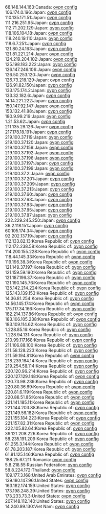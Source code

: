 68.148.144.163:Canada: [ovpn config](vpn/68_148_144_163.ovpn)  
106.174.0.196:Japan: [ovpn config](vpn/106_174_0_196.ovpn)  
110.135.171.51:Japan: [ovpn config](vpn/110_135_171_51.ovpn)  
111.216.251.95:Japan: [ovpn config](vpn/111_216_251_95.ovpn)  
112.71.202.129:Japan: [ovpn config](vpn/112_71_202_129.ovpn)  
118.106.104.18:Japan: [ovpn config](vpn/118_106_104_18.ovpn)  
118.240.19.110:Japan: [ovpn config](vpn/118_240_19_110.ovpn)  
118.6.7.251:Japan: [ovpn config](vpn/118_6_7_251.ovpn)  
121.80.24.163:Japan: [ovpn config](vpn/121_80_24_163.ovpn)  
121.81.221.214:Japan: [ovpn config](vpn/121_81_221_214.ovpn)  
124.219.204.102:Japan: [ovpn config](vpn/124_219_204_102.ovpn)  
125.198.183.222:Japan: [ovpn config](vpn/125_198_183_222.ovpn)  
126.147.246.106:Japan: [ovpn config](vpn/126_147_246_106.ovpn)  
126.50.253.120:Japan: [ovpn config](vpn/126_50_253_120.ovpn)  
126.73.218.129:Japan: [ovpn config](vpn/126_73_218_129.ovpn)  
126.91.82.150:Japan: [ovpn config](vpn/126_91_82_150.ovpn)  
133.175.174.2:Japan: [ovpn config](vpn/133_175_174_2.ovpn)  
133.32.182.6:Japan: [ovpn config](vpn/133_32_182_6.ovpn)  
14.14.221.222:Japan: [ovpn config](vpn/14_14_221_222.ovpn)  
150.147.92.147:Japan: [ovpn config](vpn/150_147_92_147.ovpn)  
153.132.41.88:Japan: [ovpn config](vpn/153_132_41_88.ovpn)  
180.9.99.219:Japan: [ovpn config](vpn/180_9_99_219.ovpn)  
1.21.53.62:Japan: [ovpn config](vpn/1_21_53_62.ovpn)  
211.135.28.126:Japan: [ovpn config](vpn/211_135_28_126.ovpn)  
217.178.18.191:Japan: [ovpn config](vpn/217_178_18_191.ovpn)  
219.100.37.119:Japan: [ovpn config](vpn/219_100_37_119.ovpn)  
219.100.37.120:Japan: [ovpn config](vpn/219_100_37_120.ovpn)  
219.100.37.159:Japan: [ovpn config](vpn/219_100_37_159.ovpn)  
219.100.37.192:Japan: [ovpn config](vpn/219_100_37_192.ovpn)  
219.100.37.196:Japan: [ovpn config](vpn/219_100_37_196.ovpn)  
219.100.37.197:Japan: [ovpn config](vpn/219_100_37_197.ovpn)  
219.100.37.199:Japan: [ovpn config](vpn/219_100_37_199.ovpn)  
219.100.37.2:Japan: [ovpn config](vpn/219_100_37_2.ovpn)  
219.100.37.201:Japan: [ovpn config](vpn/219_100_37_201.ovpn)  
219.100.37.209:Japan: [ovpn config](vpn/219_100_37_209.ovpn)  
219.100.37.213:Japan: [ovpn config](vpn/219_100_37_213.ovpn)  
219.100.37.60:Japan: [ovpn config](vpn/219_100_37_60.ovpn)  
219.100.37.63:Japan: [ovpn config](vpn/219_100_37_63.ovpn)  
219.100.37.83:Japan: [ovpn config](vpn/219_100_37_83.ovpn)  
219.100.37.85:Japan: [ovpn config](vpn/219_100_37_85.ovpn)  
219.100.37.87:Japan: [ovpn config](vpn/219_100_37_87.ovpn)  
222.229.245.250:Japan: [ovpn config](vpn/222_229_245_250.ovpn)  
36.2.118.151:Japan: [ovpn config](vpn/36_2_118_151.ovpn)  
60.105.174.34:Japan: [ovpn config](vpn/60_105_174_34.ovpn)  
92.202.137.19:Japan: [ovpn config](vpn/92_202_137_19.ovpn)  
112.133.82.13:Korea Republic of: [ovpn config](vpn/112_133_82_13.ovpn)  
112.172.238.58:Korea Republic of: [ovpn config](vpn/112_172_238_58.ovpn)  
114.200.155.228:Korea Republic of: [ovpn config](vpn/114_200_155_228.ovpn)  
118.44.145.33:Korea Republic of: [ovpn config](vpn/118_44_145_33.ovpn)  
119.196.38.3:Korea Republic of: [ovpn config](vpn/119_196_38_3.ovpn)  
121.149.37.197:Korea Republic of: [ovpn config](vpn/121_149_37_197.ovpn)  
121.159.59.190:Korea Republic of: [ovpn config](vpn/121_159_59_190.ovpn)  
121.187.196.37:Korea Republic of: [ovpn config](vpn/121_187_196_37.ovpn)  
121.190.145.76:Korea Republic of: [ovpn config](vpn/121_190_145_76.ovpn)  
125.142.214.224:Korea Republic of: [ovpn config](vpn/125_142_214_224.ovpn)  
125.143.139.153:Korea Republic of: [ovpn config](vpn/125_143_139_153.ovpn)  
14.36.81.254:Korea Republic of: [ovpn config](vpn/14_36_81_254.ovpn)  
14.56.145.174:Korea Republic of: [ovpn config](vpn/14_56_145_174.ovpn)  
175.117.34.166:Korea Republic of: [ovpn config](vpn/175_117_34_166.ovpn)  
182.214.137.86:Korea Republic of: [ovpn config](vpn/182_214_137_86.ovpn)  
183.106.105.238:Korea Republic of: [ovpn config](vpn/183_106_105_238.ovpn)  
183.109.114.62:Korea Republic of: [ovpn config](vpn/183_109_114_62.ovpn)  
1.228.85.16:Korea Republic of: [ovpn config](vpn/1_228_85_16.ovpn)  
1.228.94.131:Korea Republic of: [ovpn config](vpn/1_228_94_131.ovpn)  
210.99.117.168:Korea Republic of: [ovpn config](vpn/210_99_117_168.ovpn)  
211.106.88.100:Korea Republic of: [ovpn config](vpn/211_106_88_100.ovpn)  
211.58.128.223:Korea Republic of: [ovpn config](vpn/211_58_128_223.ovpn)  
211.59.194.81:Korea Republic of: [ovpn config](vpn/211_59_194_81.ovpn)  
218.239.164.14:Korea Republic of: [ovpn config](vpn/218_239_164_14.ovpn)  
219.254.58.114:Korea Republic of: [ovpn config](vpn/219_254_58_114.ovpn)  
220.120.96.214:Korea Republic of: [ovpn config](vpn/220_120_96_214.ovpn)  
220.127.129.148:Korea Republic of: [ovpn config](vpn/220_127_129_148.ovpn)  
220.73.98.239:Korea Republic of: [ovpn config](vpn/220_73_98_239.ovpn)  
220.80.36.69:Korea Republic of: [ovpn config](vpn/220_80_36_69.ovpn)  
220.81.6.119:Korea Republic of: [ovpn config](vpn/220_81_6_119.ovpn)  
220.88.51.85:Korea Republic of: [ovpn config](vpn/220_88_51_85.ovpn)  
221.141.185.11:Korea Republic of: [ovpn config](vpn/221_141_185_11.ovpn)  
221.144.203.88:Korea Republic of: [ovpn config](vpn/221_144_203_88.ovpn)  
221.149.56.182:Korea Republic of: [ovpn config](vpn/221_149_56_182.ovpn)  
221.155.184.223:Korea Republic of: [ovpn config](vpn/221_155_184_223.ovpn)  
221.157.82.31:Korea Republic of: [ovpn config](vpn/221_157_82_31.ovpn)  
222.105.82.64:Korea Republic of: [ovpn config](vpn/222_105_82_64.ovpn)  
39.121.208.226:Korea Republic of: [ovpn config](vpn/39_121_208_226.ovpn)  
58.235.191.209:Korea Republic of: [ovpn config](vpn/58_235_191_209.ovpn)  
61.255.3.144:Korea Republic of: [ovpn config](vpn/61_255_3_144.ovpn)  
61.78.203.187:Korea Republic of: [ovpn config](vpn/61_78_203_187.ovpn)  
61.81.125.146:Korea Republic of: [ovpn config](vpn/61_81_125_146.ovpn)  
188.25.67.211:Romania: [ovpn config](vpn/188_25_67_211.ovpn)  
5.8.218.55:Russian Federation: [ovpn config](vpn/5_8_218_55.ovpn)  
58.8.224.172:Thailand: [ovpn config](vpn/58_8_224_172.ovpn)  
109.177.3.168:United Arab Emirates: [ovpn config](vpn/109_177_3_168.ovpn)  
139.180.147.96:United States: [ovpn config](vpn/139_180_147_96.ovpn)  
163.182.174.159:United States: [ovpn config](vpn/163_182_174_159.ovpn)  
173.198.248.39:United States: [ovpn config](vpn/173_198_248_39.ovpn)  
173.233.73.3:United States: [ovpn config](vpn/173_233_73_3.ovpn)  
207.148.112.140:United States: [ovpn config](vpn/207_148_112_140.ovpn)  
14.240.99.130:Viet Nam: [ovpn config](vpn/14_240_99_130.ovpn)  

